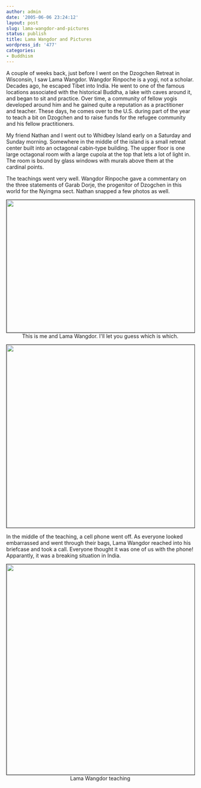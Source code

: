 ```yaml
---
author: admin
date: '2005-06-06 23:24:12'
layout: post
slug: lama-wangdor-and-pictures
status: publish
title: Lama Wangdor and Pictures
wordpress_id: '477'
categories:
- Buddhism
---
```

A couple of weeks back, just before I went on the Dzogchen Retreat in Wisconsin, I saw Lama Wangdor. Wangdor Rinpoche is a yogi, not a scholar. Decades ago, he escaped Tibet into India. He went to one of the famous locations associated with the historical Buddha, a lake with caves around it, and began to sit and practice. Over time, a community of fellow yogis developed around him and he gained quite a reputation as a practitioner and teacher. These days, he comes over to the U.S. during part of the year to teach a bit on Dzogchen and to raise funds for the refugee community and his fellow practitioners.

My friend Nathan and I went out to Whidbey Island early on a Saturday and Sunday morning. Somewhere in the middle of the island is a small retreat center built into an octagonal cabin-type building. The upper floor is one large octagonal room with a large cupola at the top that lets a lot of light in. The room is bound by glass windows with murals above them at the cardinal points.

The teachings went very well. Wangdor Rinpoche gave a commentary on the three statements of Garab Dorje, the progenitor of Dzogchen in this world for the Nyingma sect. Nathan snapped a few photos as well.

<p align="center"><img width="523" height="356" border="1" src="http://www.arcanology.com/images/al-wangdor.jpg" />
This is me and Lama Wangdor. I'll let you guess which is which.
<p align="center"></p>
<p align="center"></p>

<p align="center"><img width="570" height="491" border="1" src="http://www.arcanology.com/images/wangdor-cell.jpg" />
<p align="left">In the middle of the teaching, a cell phone went off. As everyone looked embarrassed and went through their bags, Lama Wangdor reached into his briefcase and took a call. Everyone thought it was one of us with the phone! Apparantly, it was a breaking situation in India.</p>
<p align="center"></p>

<p align="center"><img width="509" height="565" border="1" src="http://www.arcanology.com/images/wangdor-teaching.jpg" />
Lama Wangdor teaching
